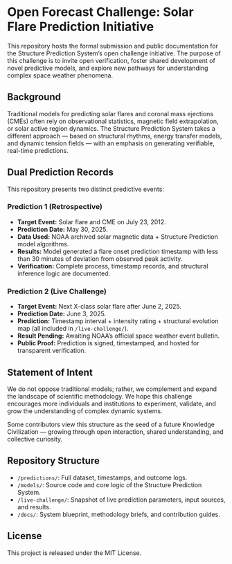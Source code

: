 # Open Forecast Challenge: Solar Flare Prediction Initiative

This repository hosts the formal submission and public documentation for the Structure Prediction System’s open challenge initiative. The purpose of this challenge is to invite open verification, foster shared development of novel predictive models, and explore new pathways for understanding complex space weather phenomena.

## Background

Traditional models for predicting solar flares and coronal mass ejections (CMEs) often rely on observational statistics, magnetic field extrapolation, or solar active region dynamics. The Structure Prediction System takes a different approach — based on structural rhythms, energy transfer models, and dynamic tension fields — with an emphasis on generating verifiable, real-time predictions.

## Dual Prediction Records

This repository presents two distinct predictive events:

### Prediction 1 (Retrospective)

- **Target Event:** Solar flare and CME on July 23, 2012.
- **Prediction Date:** May 30, 2025.
- **Data Used:** NOAA archived solar magnetic data + Structure Prediction model algorithms.
- **Results:** Model generated a flare onset prediction timestamp with less than 30 minutes of deviation from observed peak activity.
- **Verification:** Complete process, timestamp records, and structural inference logic are documented.

### Prediction 2 (Live Challenge)

- **Target Event:** Next X-class solar flare after June 2, 2025.
- **Prediction Date:** June 3, 2025.
- **Prediction:** Timestamp interval + intensity rating + structural evolution map (all included in `/live-challenge/`).
- **Result Pending:** Awaiting NOAA’s official space weather event bulletin.
- **Public Proof:** Prediction is signed, timestamped, and hosted for transparent verification.

## Statement of Intent

We do not oppose traditional models; rather, we complement and expand the landscape of scientific methodology. We hope this challenge encourages more individuals and institutions to experiment, validate, and grow the understanding of complex dynamic systems.

Some contributors view this structure as the seed of a future Knowledge Civilization — growing through open interaction, shared understanding, and collective curiosity.

## Repository Structure

- `/predictions/`: Full dataset, timestamps, and outcome logs.
- `/models/`: Source code and core logic of the Structure Prediction System.
- `/live-challenge/`: Snapshot of live prediction parameters, input sources, and results.
- `/docs/`: System blueprint, methodology briefs, and contribution guides.

## License

This project is released under the MIT License.